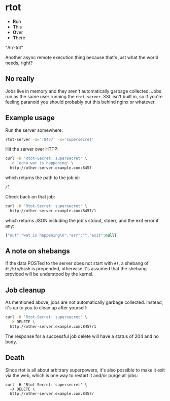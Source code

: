 rtot
====

- **R**un
- **T**his
- **O**ver
- **T**here

<q>Arr-tot</q>

Another async remote execution thing because that's just what the world
needs, right?

## No really

Jobs live in memory and they aren't automatically garbage collected.
Jobs run as the same user running the `rtot-server`.  SSL isn't built
in, so if you're feeling paranoid you should probably put this behind
nginx or whatever.

## Example usage

Run the server somewhere:

``` bash
rtot-server -a=':8457' -s='supersecret'
```

Hit the server over HTTP:

``` bash
curl -H 'Rtot-Secret: supersecret' \
  -d 'echo wat is happening' \
  http://other-server.example.com:8457
```

which returns the path to the job id:

``` bash
/1
```

Check back on that job:

``` bash
curl -H 'Rtot-Secret: supersecret' \
  http://other-server.example.com:8457/1
```

which returns JSON including the job's stdout, stderr, and the exit
error if any:

``` javascript
{"out":"wat is happening\n","err":"","exit":null}
```

## A note on shebangs

If the data POSTed to the server does not start with `#!`, a shebang
of `#!/bin/bash` is prepended, otherwise it's assumed that the shebang
provided will be understood by the kernel.

## Job cleanup

As mentioned above, jobs are not automatically garbage collected.
Instead, it's up to you to clean up after yourself:

``` bash
curl -H 'Rtot-Secret: supersecret' \
  -X DELETE \
  http://other-server.example.com:8457/1
```

The response for a successful job delete will have a status of 204 and
no body.

## Death

Since rtot is all about arbitrary superpowers, it's also possible to
make it exit via the web, which is one way to restart it and/or purge
all jobs:

```
curl -H 'Rtot-Secret: supersecret' \
  -X DELETE \
  http://other-server.example.com:8457/
```
